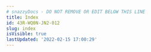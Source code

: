 ```yaml
---
# snazzyDocs - DO NOT REMOVE OR EDIT BELOW THIS LINE
title: Index
id: 43R-WQ0N-JN2-012
slug: index
isVisible: true
lastUpdated: '2022-02-15 17:00:29'
---
```

